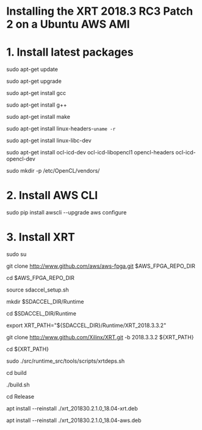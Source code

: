 # Installing the XRT 2018.3 RC3 Patch 2 on a Ubuntu AWS AMI


# 1. Install latest packages

sudo apt-get update  

sudo apt-get upgrade

sudo apt-get install gcc

sudo apt-get install g++     

sudo apt-get install make

sudo apt-get install linux-headers-`uname -r`   

sudo apt-get install linux-libc-dev    

sudo apt-get install ocl-icd-dev ocl-icd-libopencl1 opencl-headers ocl-icd-opencl-dev

sudo mkdir -p /etc/OpenCL/vendors/

# 2. Install AWS CLI
sudo pip install awscli --upgrade
aws configure

# 3. Install XRT
sudo su

git clone http://www.github.com/aws/aws-fpga.git $AWS_FPGA_REPO_DIR

cd $AWS_FPGA_REPO_DIR

source sdaccel_setup.sh

mkdir $SDACCEL_DIR/Runtime

cd $SDACCEL_DIR/Runtime

export XRT_PATH="${SDACCEL_DIR}/Runtime/XRT_2018.3.3.2"

git clone http://www.github.com/Xilinx/XRT.git -b 2018.3.3.2 ${XRT_PATH}

cd ${XRT_PATH}

sudo ./src/runtime_src/tools/scripts/xrtdeps.sh

cd build

./build.sh

cd Release

apt install --reinstall ./xrt_201830.2.1.0_18.04-xrt.deb

apt install --reinstall ./xrt_201830.2.1.0_18.04-aws.deb




